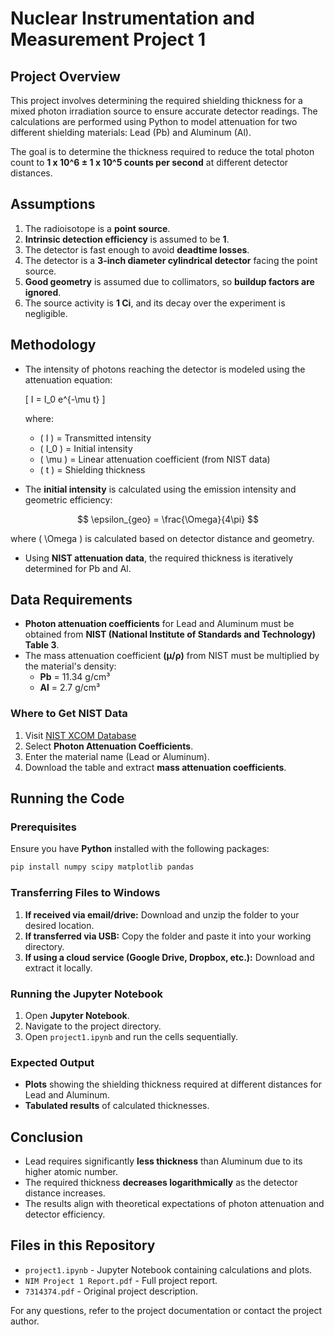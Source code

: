 # Nuclear Instrumentation and Measurement Project 1

## Project Overview
This project involves determining the required shielding thickness for a mixed photon irradiation source to ensure accurate detector readings. The calculations are performed using Python to model attenuation for two different shielding materials: Lead (Pb) and Aluminum (Al).

The goal is to determine the thickness required to reduce the total photon count to **1 x 10^6 ± 1 x 10^5 counts per second** at different detector distances.

## Assumptions
1. The radioisotope is a **point source**.
2. **Intrinsic detection efficiency** is assumed to be **1**.
3. The detector is fast enough to avoid **deadtime losses**.
4. The detector is a **3-inch diameter cylindrical detector** facing the point source.
5. **Good geometry** is assumed due to collimators, so **buildup factors are ignored**.
6. The source activity is **1 Ci**, and its decay over the experiment is negligible.

## Methodology
- The intensity of photons reaching the detector is modeled using the attenuation equation:
  
  \[ I = I_0 e^{-\mu t} \]
  
  where:
  - \( I \) = Transmitted intensity
  - \( I_0 \) = Initial intensity
  - \( \mu \) = Linear attenuation coefficient (from NIST data)
  - \( t \) = Shielding thickness

- The **initial intensity** is calculated using the emission intensity and geometric efficiency:
  
$$ \epsilon_{geo} = \frac{\Omega}{4\pi} $$
  
  where \( \Omega \) is calculated based on detector distance and geometry.

- Using **NIST attenuation data**, the required thickness is iteratively determined for Pb and Al.

## Data Requirements
- **Photon attenuation coefficients** for Lead and Aluminum must be obtained from **NIST (National Institute of Standards and Technology) Table 3**.
- The mass attenuation coefficient **(μ/ρ)** from NIST must be multiplied by the material's density:
  - **Pb** = 11.34 g/cm³
  - **Al** = 2.7 g/cm³

### Where to Get NIST Data
1. Visit [NIST XCOM Database](https://physics.nist.gov/PhysRefData/Xcom/html/xcom1.html)
2. Select **Photon Attenuation Coefficients**.
3. Enter the material name (Lead or Aluminum).
4. Download the table and extract **mass attenuation coefficients**.

## Running the Code
### Prerequisites
Ensure you have **Python** installed with the following packages:
```sh
pip install numpy scipy matplotlib pandas
```
### Transferring Files to Windows
1. **If received via email/drive:** Download and unzip the folder to your desired location.
2. **If transferred via USB:** Copy the folder and paste it into your working directory.
3. **If using a cloud service (Google Drive, Dropbox, etc.):** Download and extract it locally.

### Running the Jupyter Notebook
1. Open **Jupyter Notebook**.
2. Navigate to the project directory.
3. Open `project1.ipynb` and run the cells sequentially.

### Expected Output
- **Plots** showing the shielding thickness required at different distances for Lead and Aluminum.
- **Tabulated results** of calculated thicknesses.

## Conclusion
- Lead requires significantly **less thickness** than Aluminum due to its higher atomic number.
- The required thickness **decreases logarithmically** as the detector distance increases.
- The results align with theoretical expectations of photon attenuation and detector efficiency.

## Files in this Repository
- `project1.ipynb` - Jupyter Notebook containing calculations and plots.
- `NIM Project 1 Report.pdf` - Full project report.
- `7314374.pdf` - Original project description.

For any questions, refer to the project documentation or contact the project author.

